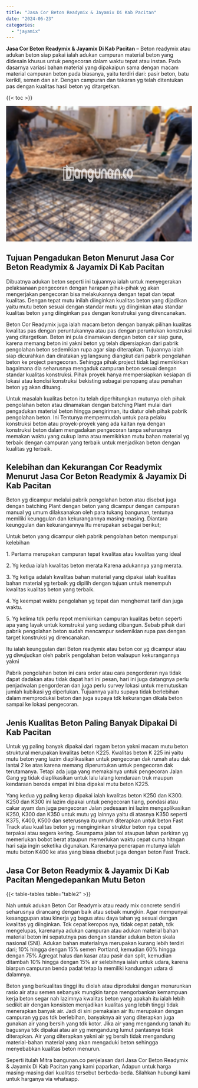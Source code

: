 ```yaml
---
title: "Jasa Cor Beton Readymix & Jayamix Di Kab Pacitan"
date: "2024-06-23"
categories: 
  - "jayamix"
---
```


**Jasa Cor Beton Readymix & Jayamix Di Kab Pacitan** – Beton readymix atau adukan beton siap pakai ialah adukan campuran material beton yang didesain khusus untuk pengecoran dalam waktu tepat atau instan. Pada dasarnya variasi bahan material yang dipakaipun sama dengan macam material campuran beton pada biasanya, yaitu terdiri dari: pasir beton, batu kerikil, semen dan air. Dengan campuran dan takaran yg telah ditentukan pas dengan kualitas hasil beton yg ditargetkan.

{{< toc >}}

![Jasa Cor Beton Readymix & Jayamix Di Kab Pacitan](/images/jasa-cor-readymix-09.png)

## Tujuan Pengadukan Beton Menurut Jasa Cor Beton Readymix & Jayamix Di Kab Pacitan

Dibuatnya adukan beton seperti ini tujuannya ialah untuk menyegerakan pelaksanaan pengecoran dengan harapan pihak-pihak yg akan mengerjakan pengecoran bisa melakukannya dengan tepat dan tepat kualitas. Dengan tepat mutu inilah diinginkan kualitas beton yang dijadikan yaitu mutu beton sesuai dengan standar mutu yg diinginkan atau standar kualitas beton yang diinginkan pas dengan konstruksi yang direncanakan.

Beton Cor Readymix juga ialah macam beton dengan banyak pilihan kualitas kwalitas pas dengan peruntukannya atau pas dengan peruntukan konstruksi yang ditargetkan. Beton ini pula dinamakan dengan beton cair siap guna, karena memang beton ini yakni beton yg telah dipersiapkan dari pabrik pengolahan beton sedemikian rupa agar siap diterapkan. Tujuannya ialah siap dicurahkan dan diratakan yg langsung diangkut dari pabrik pengolahan beton ke project pengecoran. Sehingga pihak project tidak lagi memikirkan bagaimana dia seharusnya mengaduk campuran beton sesuai dengan standar kualitas konstruksi. Pihak proyek hanya mempersiapkan kesiapan di lokasi atau kondisi konstruksi bekisting sebagai penopang atau penahan beton yg akan dituang.

Untuk masalah kualitas beton itu telah diperhitungkan mutunya oleh pihak pengolahan beton atau dinamakan dengan batching Plant mulai dari pengadukan material beton hingga pengiriman, itu diatur oleh pihak pabrik pengolahan beton. Ini Tentunya mempermudah untuk para pelaku konstruksi beton atau proyek-proyek yang ada kaitan nya dengan konstruksi beton dalam mengadakan pengecoran tanpa seharusnya memakan waktu yang cukup lama atau memikirkan mutu bahan material yg terbaik dengan campuran yang terbaik untuk menjadikan beton dengan kualitas yg terbaik.

## Kelebihan dan Kekurangan Cor Readymix Menurut Jasa Cor Beton Readymix & Jayamix Di Kab Pacitan

Beton yg dicampur melalui pabrik pengolahan beton atau disebut juga dengan batching Plant dengan beton yang dicampur dengan campuran manual yg umum dilaksanakan oleh para tukang bangunan, tentunya memiliki keunggulan dan kekurangannya masing-masing. Diantara keunggulan dan kekurangannya Itu merupakan sebagai berikut;

Untuk beton yang dicampur oleh pabrik pengolahan beton mempunyai kelebihan

1\. Pertama merupakan campuran tepat kwalitas atau kwalitas yang ideal

2\. Yg kedua ialah kwalitas beton merata Karena adukannya yang merata.

3\. Yg ketiga adalah kwalitas bahan material yang dipakai ialah kualitas bahan material yg terbaik yg dipilih dengan tujuan untuk menempuh kwalitas kualitas beton yang terbaik.

4\. Yg keempat waktu pengolahan yg tepat dan menghemat tarif dan juga waktu.

5\. Yg kelima tdk perlu repot memikirkan campuran kualitas beton seperti apa yang layak untuk konstruksi yang sedang dibangun. Sebab pihak dari pabrik pengolahan beton sudah mencampur sedemikian rupa pas dengan target konstruksi yg direncanakan.

Itu ialah keunggulan dari Beton readymix atau beton cor yg dicampur atau yg diwujudkan oleh pabrik pengolahan beton walaupun kekurangannya yakni

Pabrik pengolahan beton ini cara order atau cara pengorderan nya tidak dapat dadakan atau tidak dapat hari ini pesan, hari ini juga datangnya perlu penjadwalan pengorderan dan juga perlu survey lokasi untuk memutuskan jumlah kubikasi yg diperlukan. Tujuannya yaitu supaya tidak berlebihan dalam memproduksi beton dan juga supaya tdk kekurangan dikala beton sampai ke lokasi pengecoran.

## Jenis Kualitas Beton Paling Banyak Dipakai Di Kab Pacitan

Untuk yg paling banyak dipakai dari ragam beton yakni macam mutu beton struktural merupakan kwalitas beton K225. Kwalitas beton K 225 ini yaitu mutu beton yang lazim diaplikasikan untuk pengecoran dak rumah atau dak lantai 2 ke atas karena memang diperuntukan untuk pengecoran dak terutamanya. Tetapi ada juga yang memakainya untuk pengecoran Jalan Gang yg tidak diaplikasikan untuk lalu lalang kendaraan truk maupun kendaraan beroda empat ini bisa dipakai mutu beton K225.

Yang kedua yg paling kerap dipakai ialah kwalitas beton K250 dan K300. K250 dan K300 ini lazim dipakai untuk pengecoran tiang, pondasi atau cakar ayam dan juga pengecoran Jalan pedesaan ini lazim mengaplikasikan K250, K300 dan K350 untuk mutu yg lainnya yaitu di atasnya K350 seperti K375, K400, K500 dan seterusnya itu umum diterapkan untuk beton Fast Track atau kualitas beton yg menginginkan struktur beton nya cepat terpakai atau segera kering. Seumpama jalan tol ataupun lahan parkiran yg memerlukan bobot berat ataupun memerlukan waktu cepat cuma hitngan hari saja ingin seketika digunakan. Karenanya penerapan mutunya ialah mutu beton K400 ke atas yang biasa disebut juga dengan beton Fast Track.

## Jasa Cor Beton Readymix & Jayamix Di Kab Pacitan Mengedepankan Mutu Beton

{{< table-tables table="table2" >}}

Nah untuk adukan Beton Cor Readymix atau ready mix concrete sendiri seharusnya dirancang dengan baik atau sebaik mungkin. Agar mempunyai kesanggupan atau kinerja yg bagus atau daya tahan yg sesuai dengan kwalitas yg diinginkan. Tdk cepat keropos nya, tidak cepat patah, tdk mengelupas, karenanya adukan campuran atau adukan material bahan material beton ini sepatutnya pas dengan standar adukan beton skala nasional (SNI). Adukan bahan materialnya merupakan kurang lebih terdiri dari; 10% hingga dengan 15% semen Portland, kemudian 60% hingga dengan 75% Agregat halus dan kasar atau pasir dan split, kemudian ditambah 10% hingga dengan 15% air selebihnya ialah untuk udara, karena biarpun campuran benda padat tetap Ia memiliki kandungan udara di dalamnya.

Beton yang berkualitas tinggi itu diolah atau diproduksi dengan menurunkan rasio air atau semen sebanyak mungkin tanpa mengorbankan kemampuan kerja beton segar nah lazimnya kwalitas beton yang apakah itu ialah lebih sedikit air dengan konsisten menjadikan kualitas yang lebih tinggi tidak menerapkan banyak air. Jadi di sini pemakaian air Itu merupakan dengan campuran yg pas tdk berlebihan, banyaknya air yang diterapkan juga gunakan air yang bersih yang tdk kotor. Jika air yang mengandung tanah itu bagusnya tdk dipakai atau air yg mengandung lumut pantasnya tidak diterapkan. Air yang diterapkan yakni air yg bersih tidak mengandung material-bahan material yang akan mengaduki beton sehingga menyebabkan kualitas beton menurun.

Seperti itulah Mitra bangunan.co penjelasan dari Jasa Cor Beton Readymix & Jayamix Di Kab Pacitan yang kami paparkan, Adapun untuk harga masing-masing dari kualitas tersebut berbeda-beda. Silahkan hubungi kami untuk harganya via whatsapp.
